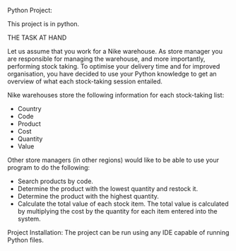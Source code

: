 
Python Project: 

This project is in python. 

THE TASK AT HAND

Let us assume that you work for a Nike warehouse. As store manager you are responsible for managing the warehouse, and more importantly, performing stock taking. To optimise your delivery time and for improved organisation, you have decided to use your Python knowledge to get an overview of what each stock-taking session entailed.

Nike warehouses store the following information for each stock-taking list: 
- Country
- Code
- Product 
- Cost
- Quantity 
- Value

Other store managers (in other regions) would like to be able to use your program to do the following:

- Search products by code.
- Determine the product with the lowest quantity and restock it.
- Determine the product with the highest quantity.
- Calculate the total value of each stock item. The total value is calculated by
multiplying the cost by the quantity for each item entered into the system.


Project Installation: The project can be run using any IDE capable of running Python files.  






